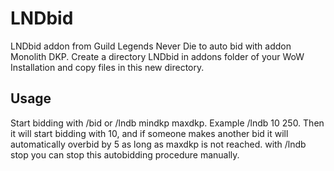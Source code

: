 # LNDbid
LNDbid addon from Guild Legends Never Die to auto bid with addon Monolith DKP. Create a directory LNDbid in addons folder of your WoW Installation and copy files in this new directory.
## Usage
Start bidding with /bid or /lndb mindkp maxdkp. Example /lndb 10 250.
Then it will start bidding with 10, and if someone makes another bid it will automatically overbid by 5 as long as maxdkp is not reached.
with /lndb stop you can stop this autobidding procedure manually.
